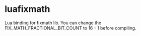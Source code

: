 # luafixmath
Lua binding for fixmath lib.
You can change the FIX_MATH_FRACTIONAL_BIT_COUNT to 16 - 1 before compiling.
